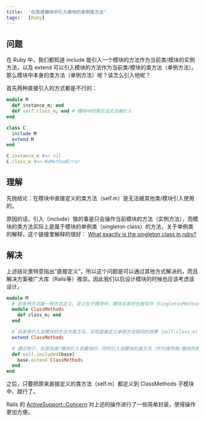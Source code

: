 ```yaml
---
title:  '在类或模块中引入模块的单例类方法'
tags:   [Ruby]
---
```


## 问题

在 Ruby 中，我们都知道 include 能引入一个模块的方法作为当前类/模块的实例方法，以及 extend 可以引入模块的方法作为当前类/模块的类方法（单例方法）。那么模块中本身的类方法（单例方法）呢？该怎么引入他呢？

首先两种直接引入的方式都是不行的：

```ruby
module M
  def instance_m; end
  def self.class_m; end # 模块中的类方法无法被引入
end

class C
  include M
  extend M
end

C.instance_m #=> nil
C.class_m #=> NoMethodError
```

## 理解

先抛结论：在模块中直接定义的类方法（self.m）是无法被其他类/模块引入使用的。

原因的话，引入（include）做的事是只会操作当前模块的方法（实例方法），而模块的类方法实际上是属于模块的单例类（singleton class）的方法，关于单例类的解释，这个链接里解释的很好：
[What exactly is the singleton class in ruby?](https://stackoverflow.com/questions/212407/what-exactly-is-the-singleton-class-in-ruby)

## 解决

上述结论里特意指出“直接定义”，所以这个问题是可以通过其他方式解决的，而且解决方案被广大库（Rails等）推崇。因此我们以后设计模块的时候也应该考虑该设计。

```ruby
module M
  # 将单例方法换一种方式定义，定义在子模块中，模块名有时也被写作（SingletonMethods）
  module ClassMethods
    def class_m; end
  end

  # 自身用引入该模块的方法为类方法，实现直接定义单例方法相同的效果（self.class_m）
  extend ClassMethods

  # 通过钩子，在其他类/模块引入该模块时，同时引入该模块的类方法（作为操作类/模块的类方法引入）
  def self.included(base)
    base.extend ClassMethods
  end
end
```

之后，只要把原来直接定义的类方法（self.m）都定义到 ClassMethods 子模块中，就行了。

Rails 的 [ActiveSupport::Concern](http://devdocs.io/rails~5.1/activesupport/concern) 对上述的操作进行了一些简单封装，使得操作更加方便。
